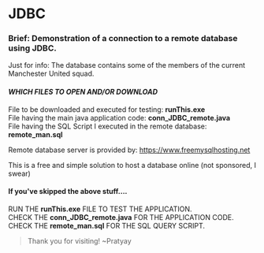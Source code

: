 # JDBC

### Brief: Demonstration of a connection to a remote database using JDBC. 

Just for info: The database contains some of the members of the current Manchester United squad.

#### ___WHICH FILES TO OPEN AND/OR DOWNLOAD___

File to be downloaded and executed for testing: **runThis.exe**     
File having the main java application code: **conn_JDBC_remote.java**     
File having the SQL Script I executed in the remote database: **remote_man.sql**   

Remote database server is provided by: https://www.freemysqlhosting.net

This is a free and simple solution to host a database online (not sponsored, I swear)

#### If you've skipped the above stuff....

RUN THE **runThis.exe** FILE TO TEST THE APPLICATION.     
CHECK THE **conn_JDBC_remote.java** FOR THE APPLICATION CODE.     
CHECK THE **remote_man.sql** FOR THE SQL QUERY SCRIPT.

>Thank you for visiting!
~Pratyay
